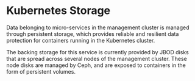 # Kubernetes Storage

Data belonging to micro-services in the management cluster is managed through persistent storage, which provides reliable and resilient data protection for containers running in the Kubernetes cluster.

The backing storage for this service is currently provided by JBOD disks that are spread across several nodes of the management cluster. These node disks are managed by Ceph, and are exposed to containers in the form of persistent volumes.

